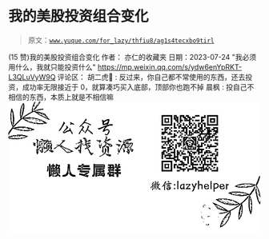 # 我的美股投资组合变化

> 原文：[`www.yuque.com/for_lazy/thfiu8/ag1s4tecxbo9tirl`](https://www.yuque.com/for_lazy/thfiu8/ag1s4tecxbo9tirl)

<ne-h2 id="04b73a75" data-lake-id="04b73a75"><ne-heading-ext><ne-heading-anchor></ne-heading-anchor><ne-heading-fold></ne-heading-fold></ne-heading-ext><ne-heading-content><ne-text id="u76cc3fb7">(15 赞)我的美股投资组合变化</ne-text></ne-heading-content></ne-h2> <ne-p id="ua00b95d0" data-lake-id="ua00b95d0"><ne-text id="ud1b13c8f">作者： 亦仁的收藏夹</ne-text></ne-p> <ne-p id="u6b8040e4" data-lake-id="u6b8040e4"><ne-text id="ucdc3b41b">日期：2023-07-24</ne-text></ne-p> <ne-p id="u63fba22f" data-lake-id="u63fba22f"><ne-text id="u50848f6c">"我必须用什么，我就只能投资什么"</ne-text></ne-p> <ne-p id="u8503bb22" data-lake-id="u8503bb22">[<ne-text id="u2478d1aa">https://mp.weixin.qq.com/s/ydw6enYpRKT-L3QLuVyW9Q</ne-text>](https://mp.weixin.qq.com/s/ydw6enYpRKT-L3QLuVyW9Q)</ne-p> <ne-hole id="u0d3f114f" data-lake-id="u0d3f114f"><ne-card data-card-name="hr" data-card-type="block" id="ECyDS" data-event-boundary="card"><ne-p id="u78653250" data-lake-id="u78653250"><ne-text id="u39735fa5">评论区：</ne-text></ne-p> <ne-p id="ubb8fa981" data-lake-id="ubb8fa981"><ne-text id="u56cde8ff">胡二虎🐯 : 反过来，你自己都不常使用的东西，还去投资，成功率无限接近于 0，就算凑巧买入底部，顶部你也跑不掉</ne-text> <ne-text id="u02a3d20d">晨枫 : 投自己不相信的东西，本质上就是不相信嘛</ne-text></ne-p> <ne-p id="ued2247ea" data-lake-id="ued2247ea"><ne-card data-card-name="image" data-card-type="inline" id="xIzco" data-event-boundary="card">![](img/894d30a529e7c37bcd3392323c99941c.png)  <ne-hole id="u5906aa0e" data-lake-id="u5906aa0e"><ne-card data-card-name="hr" data-card-type="block" id="cCOgt" data-event-boundary="card"></ne-card></ne-hole></ne-card></ne-p></ne-card></ne-hole>
